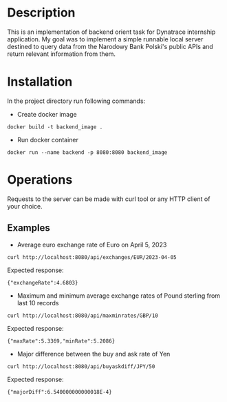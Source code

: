 # Description
This is an implementation of backend orient task for Dynatrace internship application. My goal was to implement a simple runnable local server destined to query data from the Narodowy Bank Polski's public APIs and return relevant information from them.
# Installation
In the project directory run following commands:
- Create docker image
```
docker build -t backend_image .
```
- Run docker container
```
docker run --name backend -p 8080:8080 backend_image
```
# Operations
Requests to the server can be made with curl tool or any HTTP client of your choice.
## Examples
- Average euro exchange rate of Euro on April 5, 2023
```
curl http://localhost:8080/api/exchanges/EUR/2023-04-05
```
Expected response:
```
{"exchangeRate":4.6803}
```
- Maximum and minimum average exchange rates of Pound sterling from last 10 records
```
curl http://localhost:8080/api/maxminrates/GBP/10
```
Expected response:
```
{"maxRate":5.3369,"minRate":5.2086}
```
- Major difference between the buy and ask rate of Yen
```
curl http://localhost:8080/api/buyaskdiff/JPY/50
```
Expected response:
```
{"majorDiff":6.540000000000018E-4}
```
